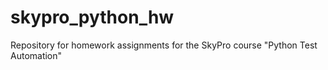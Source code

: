 # skypro_python_hw
Repository for homework assignments for the SkyPro course "Python Test Automation"
